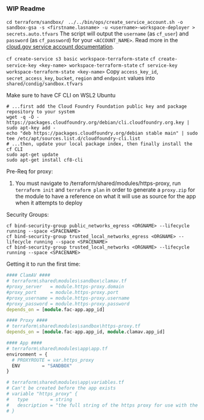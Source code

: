 ### WIP Readme
`cd terraform/sandbox/`
` ../../bin/ops/create_service_account.sh -o sandbox-gsa -s <firstname.lasname> -u <username>-workspace-deployer > secrets.auto.tfvars`
The script will output the `username` (as `cf_user`) and `password` (as `cf_password`) for your `<ACCOUNT_NAME>`. Read more in the [cloud.gov service account documentation](https://cloud.gov/docs/services/cloud-gov-service-account/).

`cf create-service s3 basic workspace-terraform-state`
`cf create-service-key <key-name> workspace-terraform-state`
`cf service-key workspace-terraform-state <key-name>`
Copy `access_key_id`, `secret_access_key`, `bucket`, `region` and `endpoint` values into `shared/condig/sandbox.tfvars`

Make sure to have CF CLI on WSL2 Ubuntu
```
# ...first add the Cloud Foundry Foundation public key and package repository to your system
wget -q -O - https://packages.cloudfoundry.org/debian/cli.cloudfoundry.org.key | sudo apt-key add -
echo "deb https://packages.cloudfoundry.org/debian stable main" | sudo tee /etc/apt/sources.list.d/cloudfoundry-cli.list
# ...then, update your local package index, then finally install the cf CLI
sudo apt-get update
sudo apt-get install cf8-cli
```


Pre-Req for proxy:
1. You must navigate to /terraform/shared/modules/https-proxy, run `terraform init` and `terraform plan` in order to generate a `proxy.zip` for the module to have a reference on what it will use as source for the app when it attempts to deploy

Security Groups:
```
cf bind-security-group public_networks_egress <ORGNAME> --lifecycle running --space <SPACENAME>
cf bind-security-group trusted_local_networks_egress <ORGNAME> --lifecycle running --space <SPACENAME>
cf bind-security-group trusted_local_networks <ORGNAME> --lifecycle running --space <SPACENAME>
```

Getting it to run the first time:
```terraform
#### ClamAV ####
# terraform\shared\modules\sandbox\clamav.tf
#proxy_server   = module.https-proxy.domain
#proxy_port     = module.https-proxy.port
#proxy_username = module.https-proxy.username
#proxy_password = module.https-proxy.password
depends_on = [module.fac-app.app_id]

#### Proxy ####
# terraform\shared\modules\sandbox\https-proxy.tf
depends_on = [module.fac-app.app_id, module.clamav.app_id]

#### App ####
# terraform\shared\modules\app\app.tf
environment = {
  # PROXYROUTE = var.https_proxy
  ENV        = "SANDBOX"
}

# terraform\shared\modules\app\variables.tf
# Can't be created before the app exists
# variable "https_proxy" {
#   type        = string
#   description = "the full string of the https proxy for use with the logshipper app"
# }
```
